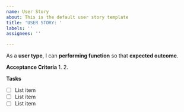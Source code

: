 ```yaml
---
name: User Story
about: This is the default user story template
title: 'USER STORY: '
labels: ''
assignees: ''

---
```


As a **user type**, I can **performing function** so that **expected outcome**.

**Acceptance Criteria**
1.
2.

**Tasks**

 - [ ] List item
 - [ ] List item
 - [ ] List item
